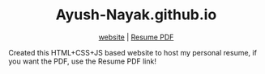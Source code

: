 <div align="center">

# Ayush-Nayak.github.io

[website](https://ayushnayak.ml/) | [Resume PDF](https://github.com/Ayush-Nayak/ayushnayak/blob/main/resumev1.pdf)

</div>


Created this HTML+CSS+JS based website to host my personal resume, if you want the PDF, use the Resume PDF link!
